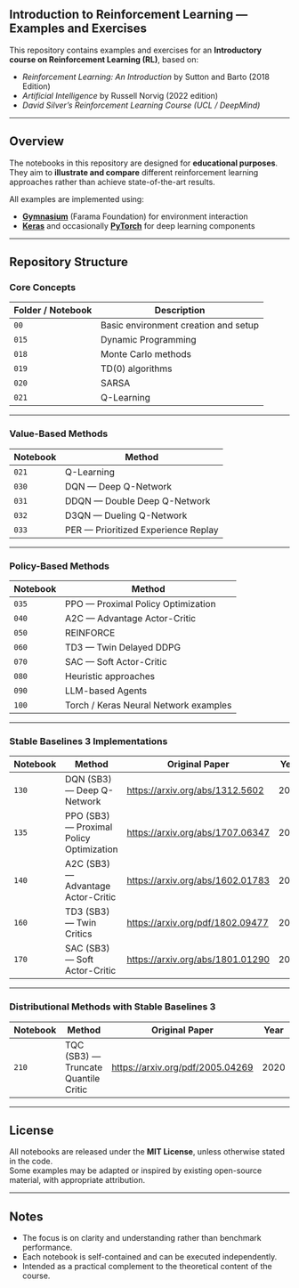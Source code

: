 ## Introduction to Reinforcement Learning — Examples and Exercises

This repository contains examples and exercises for an **Introductory course on Reinforcement Learning (RL)**, based on:

- *Reinforcement Learning: An Introduction* by Sutton and Barto (2018 Edition)
- *Artificial Intelligence* by Russell Norvig (2022 edition)
- *David Silver’s Reinforcement Learning Course (UCL / DeepMind)*

---

## Overview

The notebooks in this repository are designed for **educational purposes**.  
They aim to **illustrate and compare** different reinforcement learning approaches rather than achieve state-of-the-art results.

All examples are implemented using:

- **[Gymnasium](https://gymnasium.farama.org/)** (Farama Foundation) for environment interaction  
- **[Keras](https://keras.io/)** and occasionally **[PyTorch](https://pytorch.org/)** for deep learning components

---

## Repository Structure

### Core Concepts

| Folder / Notebook | Description |
|-------------------|-------------|
| `00`  | Basic environment creation and setup |
| `015` | Dynamic Programming |
| `018` | Monte Carlo methods |
| `019` | TD(0) algorithms |
| `020` | SARSA |
| `021` | Q-Learning |

---

### Value-Based Methods

| Notebook | Method |
|-----------|---------|
| `021` | Q-Learning |
| `030` | DQN — Deep Q-Network |
| `031` | DDQN — Double Deep Q-Network |
| `032` | D3QN — Dueling Q-Network |
| `033` | PER — Prioritized Experience Replay |

---

### Policy-Based Methods

| Notebook | Method |
|-----------|---------|
| `035` | PPO — Proximal Policy Optimization |
| `040` | A2C — Advantage Actor-Critic |
| `050` | REINFORCE |
| `060` | TD3 — Twin Delayed DDPG |
| `070` | SAC — Soft Actor-Critic |
| `080` | Heuristic approaches |
| `090` | LLM-based Agents |
| `100` | Torch / Keras Neural Network examples |

---

### Stable Baselines 3 Implementations

| Notebook | Method | Original Paper | Year |
|-----------|---------|---------|---------|
| `130` | DQN (SB3) — Deep Q-Network | https://arxiv.org/abs/1312.5602 | 2013 |
| `135` | PPO (SB3) — Proximal Policy Optimization | https://arxiv.org/abs/1707.06347 | 2017 |
| `140` | A2C (SB3) — Advantage Actor-Critic |https://arxiv.org/abs/1602.01783| 2016 |
| `160` | TD3 (SB3) — Twin Critics | https://arxiv.org/pdf/1802.09477 | 2018 |
| `170` | SAC (SB3) — Soft Actor-Critic | https://arxiv.org/abs/1801.01290 | 2018 |

---

### Distributional Methods with Stable Baselines 3 

| Notebook | Method |  Original Paper |  Year |
|-----------|---------|---------|---------|
| `210` | TQC (SB3) — Truncate Quantile Critic | https://arxiv.org/pdf/2005.04269 | 2020 |

---

## License

All notebooks are released under the **MIT License**, unless otherwise stated in the code.  
Some examples may be adapted or inspired by existing open-source material, with appropriate attribution.

---

## Notes

- The focus is on clarity and understanding rather than benchmark performance.  
- Each notebook is self-contained and can be executed independently.  
- Intended as a practical complement to the theoretical content of the course.

